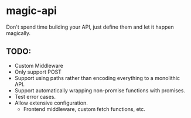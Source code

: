 # magic-api

Don't spend time building your API, just define them and let it happen magically.

## TODO:
- Custom Middleware
- Only support POST
- Support using paths rather than encoding everything to a monolithic API.
- Support automatically wrapping non-promise functions with promises.
- Test error cases.
- Allow extensive configuration.
    - Frontend middleware, custom fetch functions, etc.

